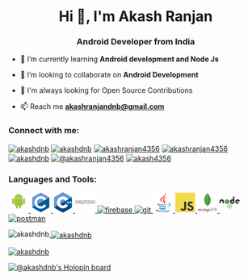 <h1 align="center">Hi 👋, I'm Akash Ranjan</h1>
<h3 align="center">Android Developer from India</h3>

- 🌱 I’m currently learning **Android development and Node Js**

- 👯 I’m looking to collaborate on **Android Development**
  
- 🤝 I'm always looking for Open Source Contributions

- 📫 Reach me **akashranjandnb@gmail.com**

<h3 align="left">Connect with me:</h3>
<p align="left">
<a href="https://linkedin.com/in/akashdnb" target="blank"><img align="center" src="https://raw.githubusercontent.com/rahuldkjain/github-profile-readme-generator/master/src/images/icons/Social/linked-in-alt.svg" alt="akashdnb" height="30" width="40" /></a>
<a href="https://instagram.com/akashdnb" target="blank"><img align="center" src="https://raw.githubusercontent.com/rahuldkjain/github-profile-readme-generator/master/src/images/icons/Social/instagram.svg" alt="akashdnb" height="30" width="40" /></a>
<a href="https://www.hackerrank.com/akashranjan4356" target="blank"><img align="center" src="https://raw.githubusercontent.com/rahuldkjain/github-profile-readme-generator/master/src/images/icons/Social/hackerrank.svg" alt="akashranjan4356" height="30" width="40" /></a>
<a href="https://codeforces.com/profile/akashranjan4356" target="blank"><img align="center" src="https://raw.githubusercontent.com/rahuldkjain/github-profile-readme-generator/master/src/images/icons/Social/codeforces.svg" alt="akashranjan4356" height="30" width="40" /></a>
<a href="https://www.leetcode.com/akashdnb" target="blank"><img align="center" src="https://raw.githubusercontent.com/rahuldkjain/github-profile-readme-generator/master/src/images/icons/Social/leet-code.svg" alt="akashdnb" height="30" width="40" /></a>
<a href="https://www.hackerearth.com/@akashranjan4356" target="blank"><img align="center" src="https://raw.githubusercontent.com/rahuldkjain/github-profile-readme-generator/master/src/images/icons/Social/hackerearth.svg" alt="@akashranjan4356" height="30" width="40" /></a>
<a href="https://www.codechef.com/users/akash4356" target="blank"><img align="center" src="https://cdn.jsdelivr.net/npm/simple-icons@3.1.0/icons/codechef.svg" alt="akash4356" height="30" width="40" /></a>
</p>

<h3 align="left">Languages and Tools:</h3>
<p align="left"> <a href="https://developer.android.com" target="_blank" rel="noreferrer"> <img src="https://raw.githubusercontent.com/devicons/devicon/master/icons/android/android-original-wordmark.svg" alt="android" width="40" height="40"/> </a> <a href="https://www.cprogramming.com/" target="_blank" rel="noreferrer"> <img src="https://raw.githubusercontent.com/devicons/devicon/master/icons/c/c-original.svg" alt="c" width="40" height="40"/> </a> <a href="https://www.w3schools.com/cpp/" target="_blank" rel="noreferrer"> <img src="https://raw.githubusercontent.com/devicons/devicon/master/icons/cplusplus/cplusplus-original.svg" alt="cplusplus" width="40" height="40"/> </a> <a href="https://expressjs.com" target="_blank" rel="noreferrer"> <img src="https://raw.githubusercontent.com/devicons/devicon/master/icons/express/express-original-wordmark.svg" alt="express" width="40" height="40"/> </a> <a href="https://firebase.google.com/" target="_blank" rel="noreferrer"> <img src="https://www.vectorlogo.zone/logos/firebase/firebase-icon.svg" alt="firebase" width="40" height="40"/> </a> <a href="https://git-scm.com/" target="_blank" rel="noreferrer"> <img src="https://www.vectorlogo.zone/logos/git-scm/git-scm-icon.svg" alt="git" width="40" height="40"/> </a> <a href="https://www.java.com" target="_blank" rel="noreferrer"> <img src="https://raw.githubusercontent.com/devicons/devicon/master/icons/java/java-original.svg" alt="java" width="40" height="40"/> </a> <a href="https://developer.mozilla.org/en-US/docs/Web/JavaScript" target="_blank" rel="noreferrer"> <img src="https://raw.githubusercontent.com/devicons/devicon/master/icons/javascript/javascript-original.svg" alt="javascript" width="40" height="40"/> </a> <a href="https://www.mongodb.com/" target="_blank" rel="noreferrer"> <img src="https://raw.githubusercontent.com/devicons/devicon/master/icons/mongodb/mongodb-original-wordmark.svg" alt="mongodb" width="40" height="40"/> </a> <a href="https://nodejs.org" target="_blank" rel="noreferrer"> <img src="https://raw.githubusercontent.com/devicons/devicon/master/icons/nodejs/nodejs-original-wordmark.svg" alt="nodejs" width="40" height="40"/> </a> <a href="https://postman.com" target="_blank" rel="noreferrer"> <img src="https://www.vectorlogo.zone/logos/getpostman/getpostman-icon.svg" alt="postman" width="40" height="40"/> </p>

<p><img align="left" src="https://github-readme-stats.vercel.app/api/top-langs?username=akashdnb&show_icons=true&locale=en&layout=compact" alt="akashdnb" /></p>

<p>&nbsp;<img align="center" src="https://github-readme-stats.vercel.app/api?username=akashdnb&show_icons=true&locale=en" alt="akashdnb" /></p>

<p><img align="center" src="https://github-readme-streak-stats.herokuapp.com/?user=akashdnb&" alt="akashdnb" /></p>


[![@akashdnb's Holopin board](https://holopin.me/akashdnb)](https://holopin.io/@akashdnb)
